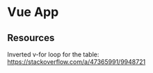 # Vue App

## Resources

Inverted v-for loop for the table: https://stackoverflow.com/a/47365991/9948721
